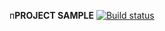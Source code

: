 п**PROJECT SAMPLE** [![Build status](https://ci.appveyor.com/api/projects/status/emmcdk3yrd32yws8?svg=true)](https://ci.appveyor.com/project/KolukaYulia/rest1)
